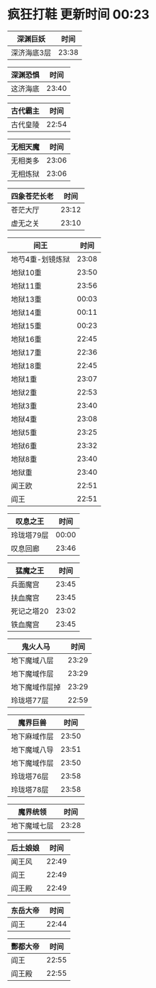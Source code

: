 # 疯狂打鞋 更新时间 00:23

| 深渊巨妖   | 时间    |
|--------|-------|
| 深济海底3层 | 23:38 |

| 深渊恐惧   | 时间    |
|--------|-------|
| 这济海底 | 23:40 |

| 古代霸主   | 时间    |
|--------|-------|
| 古代皇陵 | 22:54 |

| 无相天魔   | 时间    |
|--------|-------|
| 无相类多 | 23:06 |
| 无相炼狱 | 23:06 |

| 四象苍茫长老   | 时间    |
|--------|-------|
| 苍茫大厅 | 23:12 |
| 虚无之关 | 23:10 |

| 间王   | 时间    |
|--------|-------|
| 地芍4重-划镜炼狱 | 23:08 |
| 地狱10重 | 23:50 |
| 地狱11重 | 23:56 |
| 地狱13重 | 00:03 |
| 地狱14重 | 00:11 |
| 地狱15重 | 00:23 |
| 地狱16重 | 22:45 |
| 地狱17重 | 22:36 |
| 地狱18重 | 22:45 |
| 地狱1重 | 23:07 |
| 地狱2重 | 22:53 |
| 地狱3重 | 23:40 |
| 地狱4重 | 23:08 |
| 地狱5重 | 23:25 |
| 地狱6重 | 23:32 |
| 地狱8重 | 23:40 |
| 地狱重 | 23:40 |
| 闻王欧 | 22:51 |
| 阎王 | 22:51 |

| 叹息之王   | 时间    |
|--------|-------|
| 玲珑塔79层 | 00:00 |
| 叹息回廊 | 23:46 |

| 猛魔之王   | 时间    |
|--------|-------|
| 兵面魔宫 | 23:45 |
| 扶血魔宫 | 23:45 |
| 死记之塔20 | 23:02 |
| 铁血魔宫 | 23:45 |

| 鬼火人马   | 时间    |
|--------|-------|
| 地下魔域八层 | 23:29 |
| 地下魔域作层 | 23:29 |
| 地下魔域作层掉 | 23:29 |
| 玲珑塔77层 | 22:59 |

| 魔界巨兽   | 时间    |
|--------|-------|
| 地下麻域作层 | 23:50 |
| 地下魔域八导 | 23:51 |
| 地下魔域作层 | 23:50 |
| 玲珑塔76层 | 23:58 |
| 玲珑塔78层 | 23:58 |

| 魔界统领   | 时间    |
|--------|-------|
| 地下魔域七层 | 23:28 |

| 后土娘娘   | 时间    |
|--------|-------|
| 闻王风 | 22:49 |
| 阎王 | 22:49 |
| 阎王殿 | 22:49 |

| 东岳大帝   | 时间    |
|--------|-------|
| 阎王 | 22:44 |

| 酆都大帝   | 时间    |
|--------|-------|
| 阎王 | 22:55 |
| 阎王殿 | 22:55 |